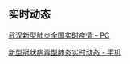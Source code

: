 ## 实时动态

[武汉新型肺炎全国实时疫情 - PC](https://arena.360.cn/docs/wuhan_pneumonia/)

[新型冠状病毒型肺炎实时动态 - 手机](https://map.baidu.com/zt/y2020/pneumonia/index.html)
